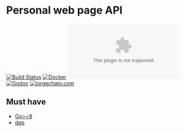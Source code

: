 # Personal web page API
[![Build Status](https://travis-ci.com/jorgechato/api.jorgechato.com.svg?token=x3vLcsQVEzf1kfJyx1Uv&branch=master)](https://travis-ci.com/jorgechato/api.jorgechato.com)
[![Docker](https://img.shields.io/badge/docker-image-blue.svg)](https://hub.docker.com/r/jorgechato/api.jorgechato.com/)
[![Go Report Card](https://goreportcard.com/badge/github.com/jorgechato/api.jorgechato.com)](https://goreportcard.com/report/github.com/jorgechato/api.jorgechato.com)
[![Godoc](https://img.shields.io/badge/go-documentation-blue.svg)](https://godoc.org/github.com/jorgechato/api.jorgechato.com)
[![jorgechato.com](https://img.shields.io/badge/web-jorgechato.com-orange.svg)](https://jorgechato.com)

## Must have

- [Go>=9](https://golang.org/)
- [dep](https://github.com/golang/dep)
